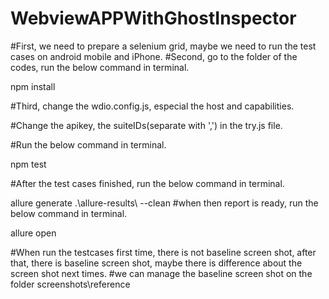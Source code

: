 # WebviewAPPWithGhostInspector
#First, we need to prepare a selenium grid, maybe we need to run the test cases on android mobile and iPhone.
#Second, go to the folder of the codes, run the below command in terminal.

npm install

#Third, change the wdio.config.js, especial the host and capabilities.

#Change the apikey, the suiteIDs(separate with ',') in the try.js file.

#Run the below command in terminal.

npm test

#After the test cases finished, run the below command in terminal.

allure generate .\allure-results\ --clean
#when then report is ready, run the below command in terminal.

allure open

#When run the testcases first time, there is not baseline screen shot, after that, there is baseline screen shot, maybe there is difference about the screen shot next times.
#we can manage the baseline screen shot on the folder screenshots\reference

